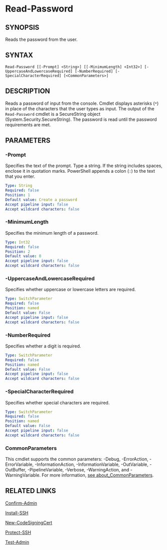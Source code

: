 # Read-Password

## SYNOPSIS
Reads the password from the user.

## SYNTAX
```
Read-Password [[-Prompt] <String>] [[-MinimumLength] <Int32>] [-UppercaseAndLowercaseRequired] [-NumberRequired] [-SpecialCharacterRequired] [<CommonParameters>]
```

## DESCRIPTION
Reads a password of input from the console. Cmdlet displays asterisks (``*``) in place of the characters that the user types as input. The output of the ``Read-Password`` cmdlet is a SecureString object (System.Security.SecureString). The password is read until the password requirements are met.
## PARAMETERS

### -Prompt
Specifies the text of the prompt. Type a string. If the string includes spaces, enclose it in quotation marks. PowerShell appends a colon (``:``) to the text that you enter.
```yaml
Type: String
Required: false
Position: 1
Default value: Create a password
Accept pipeline input: false
Accept wildcard characters: false
```

### -MinimumLength
Specifies the minimum length of a password.
```yaml
Type: Int32
Required: false
Position: 2
Default value: 0
Accept pipeline input: false
Accept wildcard characters: false
```

### -UppercaseAndLowercaseRequired
Specifies whether uppercase or lowercase letters are required.
```yaml
Type: SwitchParameter
Required: false
Position: named
Default value: False
Accept pipeline input: false
Accept wildcard characters: false
```

### -NumberRequired
Specifies whether a digit is required.
```yaml
Type: SwitchParameter
Required: false
Position: named
Default value: False
Accept pipeline input: false
Accept wildcard characters: false
```

### -SpecialCharacterRequired
Specifies whether special characters are required.
```yaml
Type: SwitchParameter
Required: false
Position: named
Default value: False
Accept pipeline input: false
Accept wildcard characters: false
```
### CommonParameters
This cmdlet supports the common parameters: -Debug, -ErrorAction, -ErrorVariable, -InformationAction, -InformationVariable, -OutVariable, -OutBuffer, -PipelineVariable, -Verbose, -WarningAction, and -WarningVariable. For more information, [see about_CommonParameters](https://docs.microsoft.com/pl-pl/powershell/module/microsoft.powershell.core/about/about_commonparameters).

## RELATED LINKS
[Confirm-Admin](Confirm-Admin.md)

[Install-SSH](Install-SSH.md)

[New-CodeSigningCert](New-CodeSigningCert.md)

[Protect-SSH](Protect-SSH.md)

[Test-Admin](Test-Admin.md)


